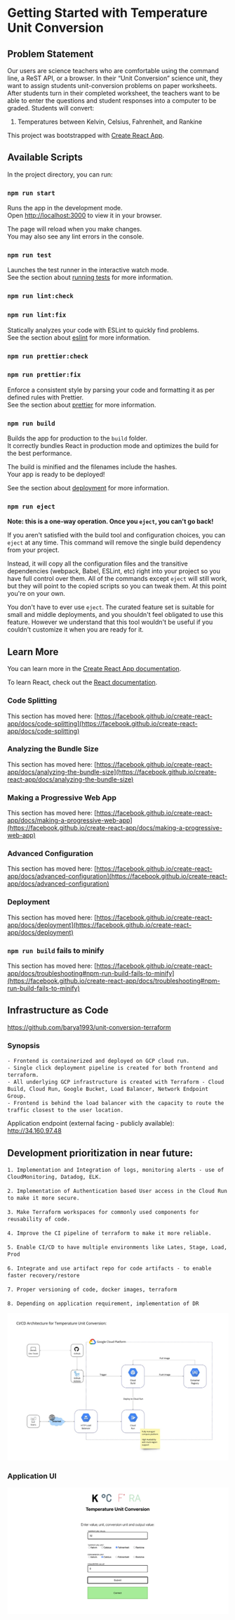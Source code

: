 # Getting Started with Temperature Unit Conversion

## Problem Statement

Our users are science teachers who are comfortable using the command line, a ReST API, or a
browser. In their “Unit Conversion” science unit, they want to assign students unit-conversion
problems on paper worksheets. After students turn in their completed worksheet, the teachers
want to be able to enter the questions and student responses into a computer to be graded.
Students will convert:

1. Temperatures between Kelvin, Celsius, Fahrenheit, and Rankine

This project was bootstrapped with [Create React App](https://github.com/facebook/create-react-app).

## Available Scripts

In the project directory, you can run:

### `npm run start`

Runs the app in the development mode.\
Open [http://localhost:3000](http://localhost:3000) to view it in your browser.

The page will reload when you make changes.\
You may also see any lint errors in the console.

### `npm run test`

Launches the test runner in the interactive watch mode.\
See the section about [running tests](https://facebook.github.io/create-react-app/docs/running-tests) for more information.

### `npm run lint:check`

### `npm run lint:fix`

Statically analyzes your code with ESLint to quickly find problems.\
See the section about [eslint](https://eslint.org/docs/latest/) for more information.

### `npm run prettier:check`

### `npm run prettier:fix`

Enforce a consistent style by parsing your code and formatting it as per defined rules with Prettier.\
See the section about [prettier](https://prettier.io/docs/en/) for more information.

### `npm run build`

Builds the app for production to the `build` folder.\
It correctly bundles React in production mode and optimizes the build for the best performance.

The build is minified and the filenames include the hashes.\
Your app is ready to be deployed!

See the section about [deployment](https://facebook.github.io/create-react-app/docs/deployment) for more information.

### `npm run eject`

**Note: this is a one-way operation. Once you `eject`, you can't go back!**

If you aren't satisfied with the build tool and configuration choices, you can `eject` at any time. This command will remove the single build dependency from your project.

Instead, it will copy all the configuration files and the transitive dependencies (webpack, Babel, ESLint, etc) right into your project so you have full control over them. All of the commands except `eject` will still work, but they will point to the copied scripts so you can tweak them. At this point you're on your own.

You don't have to ever use `eject`. The curated feature set is suitable for small and middle deployments, and you shouldn't feel obligated to use this feature. However we understand that this tool wouldn't be useful if you couldn't customize it when you are ready for it.

## Learn More

You can learn more in the [Create React App documentation](https://facebook.github.io/create-react-app/docs/getting-started).

To learn React, check out the [React documentation](https://reactjs.org/).

### Code Splitting

This section has moved here: [https://facebook.github.io/create-react-app/docs/code-splitting](https://facebook.github.io/create-react-app/docs/code-splitting)

### Analyzing the Bundle Size

This section has moved here: [https://facebook.github.io/create-react-app/docs/analyzing-the-bundle-size](https://facebook.github.io/create-react-app/docs/analyzing-the-bundle-size)

### Making a Progressive Web App

This section has moved here: [https://facebook.github.io/create-react-app/docs/making-a-progressive-web-app](https://facebook.github.io/create-react-app/docs/making-a-progressive-web-app)

### Advanced Configuration

This section has moved here: [https://facebook.github.io/create-react-app/docs/advanced-configuration](https://facebook.github.io/create-react-app/docs/advanced-configuration)

### Deployment

This section has moved here: [https://facebook.github.io/create-react-app/docs/deployment](https://facebook.github.io/create-react-app/docs/deployment)

### `npm run build` fails to minify

This section has moved here: [https://facebook.github.io/create-react-app/docs/troubleshooting#npm-run-build-fails-to-minify](https://facebook.github.io/create-react-app/docs/troubleshooting#npm-run-build-fails-to-minify)

## Infrastructure as Code

https://github.com/barya1993/unit-conversion-terraform

### Synopsis

    - Frontend is containerized and deployed on GCP cloud run.
    - Single click deployment pipeline is created for both frontend and terraform.
    - All underlying GCP infrastructure is created with Terraform - Cloud Build, Cloud Run, Google Bucket, Load Balancer, Network Endpoint Group.
    - Frontend is behind the load balancer with the capacity to route the traffic closest to the user location.

Application endpoint (external facing - publicly available): http://34.160.97.48

## Development prioritization in near future:

    1. Implementation and Integration of logs, monitoring alerts - use of CloudMonitoring, Datadog, ELK.

    2. Implementation of Authentication based User access in the Cloud Run to make it more secure.

    3. Make Terraform workspaces for commonly used components for reusability of code.

    4. Improve the CI pipeline of terraform to make it more reliable.

    5. Enable CI/CD to have multiple environments like Lates, Stage, Load, Prod

    6. Integrate and use artifact repo for code artifacts - to enable faster recovery/restore

    7. Proper versioning of code, docker images, terraform

    8. Depending on application requirement, implementation of DR

![Alt text](./assets/CICD_Architecture.jpeg?raw=true 'Title')

### Application UI

![Alt text](./assets/APP_UI.png?raw=true 'Title')
